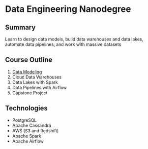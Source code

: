 # Data Engineering Nanodegree

## Summary

Learn to design data models, build data warehouses and data lakes, automate data pipelines, and work with massive datasets

## Course Outline

1. [Data Modeling](/data_engineering/data_modeling)
2. Cloud Data Warehouses
3. Data Lakes with Spark
4. Data Pipelines with Airflow
5. Capstone Project

## Technologies

- PostgreSQL
- Apache Cassandra
- AWS (S3 and Redshift)
- Apache Spark
- Apache Airflow

